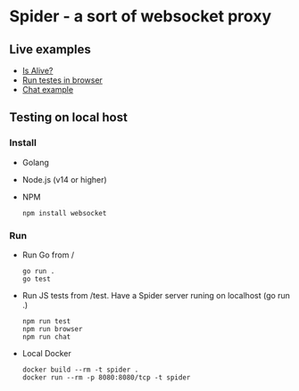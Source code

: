 # Spider - a sort of websocket proxy

## Live examples

* [Is Alive?](https://spider-8t2d6.ondigitalocean.app)
* [Run testes in browser](https://hakanols.github.io/spider/client-js/test/runJs.html?file=test.js)
* [Chat example](https://hakanols.github.io/spider/client-js/chat_example.html)

## Testing on local host

### Install
* Golang
* Node.js (v14 or higher)
* NPM

      npm install websocket
      
### Run
* Run Go from /

      go run .
      go test
  
* Run JS tests from /test. Have a Spider server runing on localhost (go run .)

      npm run test
      npm run browser
      npm run chat

* Local Docker

      docker build --rm -t spider .
      docker run --rm -p 8080:8080/tcp -t spider

